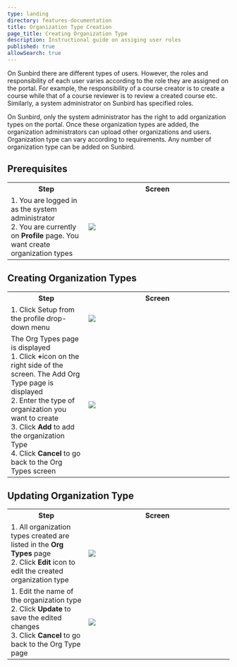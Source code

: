 ```yaml
---
type: landing
directory: features-documentation
title: Organization Type Creation
page_title: Creating Organization Type
description: Instructional guide on assiging user roles 
published: true
allowSearch: true
---
```


On Sunbird there are different types of users. However, the roles and responsibility of each user varies according to the role they are assigned on the portal. 
For example, the responsibility of a course creator is to create a course while that of a course reviewer is to review a created course etc.
Similarly, a system administrator on Sunbird has specified roles.

On Sunbird, only the system administrator has the right to add organization types on the portal. Once these organization types are added, the organization administrators can upload other organizations and users. Organization type can vary according to requirements. Any number of organization type can be added on Sunbird. 

## Prerequisites

<table>
  <tr>
    <th style="width:35%;">Step</th>
    <th style="width:65%;">Screen</th>
  </tr>
  <tr>
    <td>1. You are logged in as the system administrator <br>2. You are currently on <b>Profile</b> page. You want create organization types
      </td>
      <td><img src="pages/features-documentation/images/announcement/orgtype_setup01.png"></td>
  </tr>
    </table>

## Creating Organization Types

<table>
  <tr>
    <th style="width:35%;">Step</th>
    <th style="width:65%;">Screen</th>
  </tr>
  <tr>
    <td>1. Click Setup from the profile drop-down menu
      </td>
      <td><img src="pages/features-documentation/images/announcement/orgtype_setup.png"></td>
  </tr>
  <tr>
    <td>The Org Types page is displayed <br>1. Click <b>+</b>icon on the right side of the screen. The Add Org Type page is displayed
<br>2. Enter the type of organization you want to create <br>3. Click <b>Add</b> to add the organization Type <br>4. Click <b>Cancel</b> to go back to the Org Types screen
      </td>
      <td><img src="pages/features-documentation/images/announcement/orgtype_setup2.png"></td>
  </tr>
    </table>
  
 ## Updating Organization Type
 
 <table>
  <tr>
    <th style="width:35%;">Step</th>
    <th style="width:65%;">Screen</th>
  </tr>
  <tr>
    <td>1. All organization types created are listed in the <b>Org Types</b> page <br>2. Click <b>Edit</b> icon to edit the created organization type
      </td>
      <td><img src="pages/features-documentation/images/announcement/orgtype_update1.png"></td>
  </tr>
  <tr>
    <td>1. Edit the name of the organization type <br>2. Click <b>Update</b> to save the edited changes <br>3. Click <b>Cancel</b> to go back to the Org Type page
      </td>
      <td><img src="pages/features-documentation/images/announcement/orgtype_update2.png"></td>
  </tr>
    </table>

